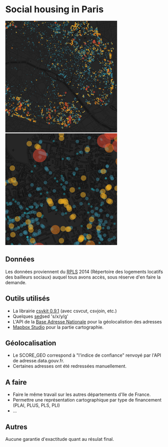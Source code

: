 # Social housing in Paris

![Screenshot A](screenshot_a.png)
![Screenshot B](screenshot_b.png)

## Données

Les données proviennent du [RPLS](http://www.statistiques.developpement-durable.gouv.fr/sources-methodes/enquete-nomenclature/1542/0/repertoire-logements-locatifs-bailleurs-sociaux-rpls.html) 2014 (Répertoire des logements locatifs des bailleurs sociaux) auquel tous avons accès, sous réserve d'en faire la demande. 

## Outils utilisés

* La librairie [csvkit 0.9.1](http://csvkit.readthedocs.org/en/0.9.1/index.html) (avec csvcut, csvjoin, etc.)
* Quelques [sed](http://www.grymoire.com/Unix/Sed.html)sed 's/x/y/g'
* L'API de la [Base Adresse Nationale](http://adresse.data.gouv.fr) pour la géolocalistion des adresses
* [Mapbox Studio](https://www.mapbox.com/mapbox-studio/) pour la partie cartographie.

## Géolocalisation

* Le SCORE_GEO correspond à "l'indice de confiance" renvoyé par l'API de adresse.data.gouv.fr.
* Certaines adresses ont été redressées manuellement.

## A faire

* Faire le même travail sur les autres départements d'Ile de France.
* Permettre une représentation cartographique par type de financement (PLAI, PLUS, PLS, PLI)
* ...

## Autres

Aucune garantie d'exactitude quant au résulat final.

